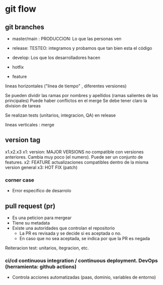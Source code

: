 # git flow

## git branches

- master/main : PRODUCCION: Lo que las personas ven
- release: TESTEO: integramos y probamos que tan bien esta el código
- develop: Los que los desarrolladores hacen

- hotfix
- feature

lineas horizontales ("linea de tiempo" , diferentes versiones)

Se pueden dividir las ramas por nombres y apellidos (ramas salientes de las principales)
Puede haber conflictos en el merge
Se debe tener claro la division de tareas

Se realizan tests (unitarios, integracion, QA) en release

lineas verticales : merge

## version tag

x1.x2.x3
x1: version: MAJOR VERSIONS no compatible con versiones anteriores. Cambia muy poco (el numero). Puede ser un conjunto de features.
x2: FEATURE actualizaciones compatibles dentro de la misma version general
x3: HOT FIX (patch)

### corner case

- Error especifico de desarrolo

## pull request (pr)

- Es una peticion para mergear
- Tiene su metadata
- Existe una autoridades que controlan el repositorio
  - La PR es revisada y se decide si es aceptada o no.
  - En caso que no sea aceptada, se indica por que la PR es negada

Reiteracion test: unitarios, itegracion, etc.

### ci/cd continuous integration / continuous deployment. DevOps (herramienta: github actions)

- Controla acciones automatizadas
  (paas, dominio, variables de entorno)
